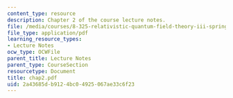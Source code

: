 ```yaml
---
content_type: resource
description: Chapter 2 of the course lecture notes.
file: /media/courses/8-325-relativistic-quantum-field-theory-iii-spring-2003/2a43685db9124bc04925067ae33c6f23_chap2.pdf
file_type: application/pdf
learning_resource_types:
- Lecture Notes
ocw_type: OCWFile
parent_title: Lecture Notes
parent_type: CourseSection
resourcetype: Document
title: chap2.pdf
uid: 2a43685d-b912-4bc0-4925-067ae33c6f23
---
```

